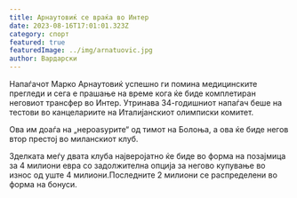 ```yaml
---
title: Арнаутовиќ се враќа во Интер
date: 2023-08-16T17:01:01.323Z
category: спорт
featured: true
featuredImage: ../img/arnatuovic.jpg
author: Вардарски
---
```

Напаѓачот Марко Арнаутовиќ успешно ги помина медицинските прегледи и сега е прашање на време кога ќе биде комплетиран неговиот трансфер во Интер. Утринава 34-годишниот напаѓач беше на тестови во канцелариите на Италијанскиот олимписки комитет.

Ова им доаѓа на „нероаѕурите“ од тимот на Болоња, а ова ќе биде негов втор престој во миланскиот клуб.

Зделката меѓу двата клуба најверојатно ќе биде во форма на позајмица за 4 милиони евра со задолжителна опција за негово купување во износ од уште 4 милиони.Последните 2 милиони се распределени во форма на бонуси.